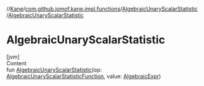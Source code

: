 //[Kane](../../index.md)/[com.github.jomof.kane.impl.functions](../index.md)/[AlgebraicUnaryScalarStatistic](index.md)/[AlgebraicUnaryScalarStatistic](-algebraic-unary-scalar-statistic.md)



# AlgebraicUnaryScalarStatistic  
[jvm]  
Content  
fun [AlgebraicUnaryScalarStatistic](-algebraic-unary-scalar-statistic.md)(op: [AlgebraicUnaryScalarStatisticFunction](../-algebraic-unary-scalar-statistic-function/index.md), value: [AlgebraicExpr](../../com.github.jomof.kane.impl/-algebraic-expr/index.md))  




